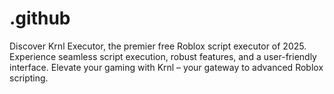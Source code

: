 # .github
Discover Krnl Executor, the premier free Roblox script executor of 2025. Experience seamless script execution, robust features, and a user-friendly interface. Elevate your gaming with Krnl – your gateway to advanced Roblox scripting.
